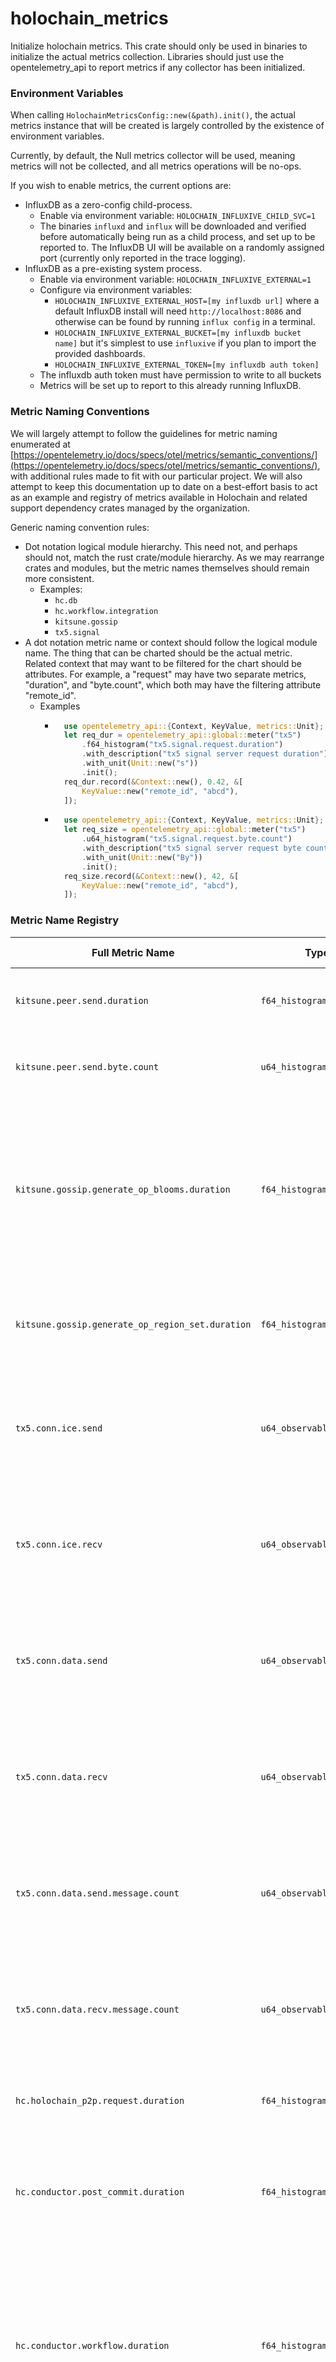# holochain_metrics

<!-- cargo-rdme start -->

Initialize holochain metrics.
This crate should only be used in binaries to initialize the actual
metrics collection. Libraries should just use the opentelemetry_api
to report metrics if any collector has been initialized.

### Environment Variables

When calling `HolochainMetricsConfig::new(&path).init()`, the actual
metrics instance that will be created is largely controlled by
the existence of environment variables.

Currently, by default, the Null metrics collector will be used, meaning
metrics will not be collected, and all metrics operations will be no-ops.

If you wish to enable metrics, the current options are:

- InfluxDB as a zero-config child-process.
  - Enable via environment variable: `HOLOCHAIN_INFLUXIVE_CHILD_SVC=1`
  - The binaries `influxd` and `influx` will be downloaded and verified
    before automatically being run as a child process, and set up
    to be reported to. The InfluxDB UI will be available on a randomly
    assigned port (currently only reported in the trace logging).
- InfluxDB as a pre-existing system process.
  - Enable via environment variable: `HOLOCHAIN_INFLUXIVE_EXTERNAL=1`
  - Configure via environment variables:
    - `HOLOCHAIN_INFLUXIVE_EXTERNAL_HOST=[my influxdb url]` where a default InfluxDB install will need `http://localhost:8086` and otherwise can be found by running `influx config` in a terminal.
    - `HOLOCHAIN_INFLUXIVE_EXTERNAL_BUCKET=[my influxdb bucket name]` but it's simplest to use `influxive` if you plan to import the provided dashboards.
    - `HOLOCHAIN_INFLUXIVE_EXTERNAL_TOKEN=[my influxdb auth token]`
  - The influxdb auth token must have permission to write to all buckets
  - Metrics will be set up to report to this already running InfluxDB.

### Metric Naming Conventions

We will largely attempt to follow the guidelines for metric naming
enumerated at
[https://opentelemetry.io/docs/specs/otel/metrics/semantic_conventions/](https://opentelemetry.io/docs/specs/otel/metrics/semantic_conventions/),
with additional rules made to fit with our particular project.
We will also attempt to keep this documentation up to date on a best-effort
basis to act as an example and registry of metrics available in Holochain
and related support dependency crates managed by the organization.

Generic naming convention rules:

- Dot notation logical module hierarchy. This need not, and perhaps should
  not, match the rust crate/module hierarchy. As we may rearrange crates
  and modules, but the metric names themselves should remain more
  consistent.
  - Examples:
    - `hc.db`
    - `hc.workflow.integration`
    - `kitsune.gossip`
    - `tx5.signal`
- A dot notation metric name or context should follow the logical module
  name. The thing that can be charted should be the actual metric. Related
  context that may want to be filtered for the chart should be attributes.
  For example, a "request" may have two separate metrics, "duration", and
  "byte.count", which both may have the filtering attribute "remote_id".
  - Examples
    - ```rust
        use opentelemetry_api::{Context, KeyValue, metrics::Unit};
        let req_dur = opentelemetry_api::global::meter("tx5")
            .f64_histogram("tx5.signal.request.duration")
            .with_description("tx5 signal server request duration")
            .with_unit(Unit::new("s"))
            .init();
        req_dur.record(&Context::new(), 0.42, &[
            KeyValue::new("remote_id", "abcd"),
        ]);
      ```
    - ```rust
        use opentelemetry_api::{Context, KeyValue, metrics::Unit};
        let req_size = opentelemetry_api::global::meter("tx5")
            .u64_histogram("tx5.signal.request.byte.count")
            .with_description("tx5 signal server request byte count")
            .with_unit(Unit::new("By"))
            .init();
        req_size.record(&Context::new(), 42, &[
            KeyValue::new("remote_id", "abcd"),
        ]);
      ```

### Metric Name Registry

| Full Metric Name | Type | Unit (optional) | Description | Attributes |
| ---------------- | ---- | --------------- | ----------- | ---------- |
| `kitsune.peer.send.duration` | `f64_histogram` | `s` | When kitsune sends data to a remote peer. |- `remote_id`: the base64 remote peer id.<br />- `is_error`: if the send failed. |
| `kitsune.peer.send.byte.count` | `u64_histogram` | `By` | When kitsune sends data to a remote peer. |- `remote_id`: the base64 remote peer id.<br />- `is_error`: if the send failed. |
| `kitsune.gossip.generate_op_blooms.duration` | `f64_histogram` | `s` | The time taken to generate op blooms for gossip. | - `space`: The space (dna_hash representation) that gossip is being performed for.<br />- `batch_size`: The number of ops that were included in the bloom batch for this observation. |
| `kitsune.gossip.generate_op_region_set.duration` | `f64_histogram` | `s` | The time taken to generate op region sets for gossip. | - `space`: The space (dna_hash representation) that gossip is being performed for. |
| `tx5.conn.ice.send` | `u64_observable_counter` | `By` | Bytes sent on ice channel. |- `remote_id`: the base64 remote peer id.<br />- `state_uniq`: endpoint identifier.<br />- `conn_uniq`: connection identifier. |
| `tx5.conn.ice.recv` | `u64_observable_counter` | `By` | Bytes received on ice channel. |- `remote_id`: the base64 remote peer id.<br />- `state_uniq`: endpoint identifier.<br />- `conn_uniq`: connection identifier. |
| `tx5.conn.data.send` | `u64_observable_counter` | `By` | Bytes sent on data channel. |- `remote_id`: the base64 remote peer id.<br />- `state_uniq`: endpoint identifier.<br />- `conn_uniq`: connection identifier. |
| `tx5.conn.data.recv` | `u64_observable_counter` | `By` | Bytes received on data channel. |- `remote_id`: the base64 remote peer id.<br />- `state_uniq`: endpoint identifier.<br />- `conn_uniq`: connection identifier. |
| `tx5.conn.data.send.message.count` | `u64_observable_counter` | | Message count sent on data channel. |- `remote_id`: the base64 remote peer id.<br />- `state_uniq`: endpoint identifier.<br />- `conn_uniq`: connection identifier. |
| `tx5.conn.data.recv.message.count` | `u64_observable_counter` | | Message count received on data channel. |- `remote_id`: the base64 remote peer id.<br />- `state_uniq`: endpoint identifier.<br />- `conn_uniq`: connection identifier. |
| `hc.holochain_p2p.request.duration`  | `f64_histogram` | `s` | The time spent processing a p2p event. |- `dna_hash`: The DNA hash that this event is being sent on behalf of. |
| `hc.conductor.post_commit.duration` | `f64_histogram` | `s` | The time spent executing a post commit. |- `dna_hash`: The DNA hash that this post commit is running for.<br />- `agent`: The agent running the post commit. |
| `hc.conductor.workflow.duration` | `f64_histogram` | `s` | The time spent running a workflow. |- `workflow`: The name of the workflow.<br />- `dna_hash`: The DNA hash that this workflow is running for.<br />- `agent`: (optional) The agent that this workflow is running for if the workflow is cell bound. |
| `hc.cascade.duration` | `f64_histogram` | `s` | The time taken to execute a cascade query. | |
| `hc.db.pool.utilization` | `f64_gauge` | | The utilisation of connections in the pool. |- `kind`: The kind of database such as Conductor, Wasm or Dht etc.<br />- `id`: The unique identifier for this database if multiple instances can exist, such as a Dht database. |
| `hc.db.connections.use_time` | `f64_histogram` | `s` | The time between borrowing a connection and returning it to the pool. |- `kind`: The kind of database such as Conductor, Wasm or Dht etc.<br />- `id`: The unique identifier for this database if multiple instances can exist, such as a Dht database. |
| `hc.ribosome.wasm.usage` | `u64_counter` | | The metered usage of a wasm ribosome. | - `dna`: The DNA hash that this wasm is metered for.<br />- `zome`: The zome that this wasm is metered for.<br />- `fn`: The function that this wasm is metered for.<br />- `agent`: The agent that this wasm is metered for (if there is one). |

<!-- cargo-rdme end -->
